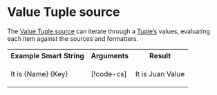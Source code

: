 # Value Tuple source

The [Value Tuple source](xref:UnityEngine.Localization.SmartFormat.Extensions.ValueTupleSource) can iterate through a [Tuple’s](https://docs.microsoft.com/en-us/dotnet/api/system.tuple-7) values, evaluating each item against the sources and formatters.

<table>
<tr>
<th><strong>Example Smart String</strong></th>
<th><strong>Arguments</strong></th>
<th><strong>Result</strong></th>
</tr>

<tr>
<td>It is {Name} {Key}</td>
<td>

[!code-cs[](../../DocCodeSamples.Tests/SmartStringSamples.cs#args-tuple-1)]

</td>
<td>It is Juan Value</td>
</tr>

</table>
